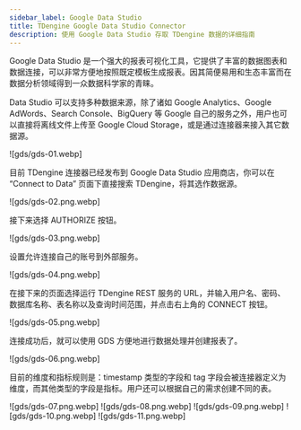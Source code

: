 ```yaml
---
sidebar_label: Google Data Studio
title: TDengine Google Data Studio Connector
description: 使用 Google Data Studio 存取 TDengine 数据的详细指南
---
```


Google Data Studio 是一个强大的报表可视化工具，它提供了丰富的数据图表和数据连接，可以非常方便地按照既定模板生成报表。因其简便易用和生态丰富而在数据分析领域得到一众数据科学家的青睐。

Data Studio 可以支持多种数据来源，除了诸如 Google Analytics、Google AdWords、Search Console、BigQuery 等 Google 自己的服务之外，用户也可以直接将离线文件上传至 Google Cloud Storage，或是通过连接器来接入其它数据源。

![gds/gds-01.webp]

目前 TDengine 连接器已经发布到 Google Data Studio 应用商店，你可以在 “Connect to Data” 页面下直接搜索 TDengine，将其选作数据源。

![gds/gds-02.png.webp]

接下来选择 AUTHORIZE 按钮。

![gds/gds-03.png.webp]

设置允许连接自己的账号到外部服务。

![gds/gds-04.png.webp]

在接下来的页面选择运行 TDengine REST 服务的 URL，并输入用户名、密码、数据库名称、表名称以及查询时间范围，并点击右上角的 CONNECT 按钮。

![gds/gds-05.png.webp]

连接成功后，就可以使用 GDS 方便地进行数据处理并创建报表了。

![gds/gds-06.png.webp]

目前的维度和指标规则是：timestamp 类型的字段和 tag 字段会被连接器定义为维度，而其他类型的字段是指标。用户还可以根据自己的需求创建不同的表。

![gds/gds-07.png.webp]
![gds/gds-08.png.webp]
![gds/gds-09.png.webp]
![gds/gds-10.png.webp]
![gds/gds-11.png.webp]
